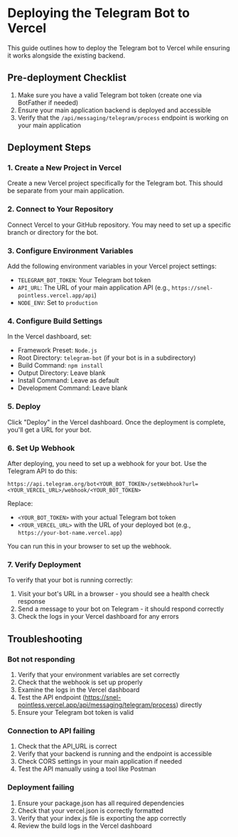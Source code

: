 # Deploying the Telegram Bot to Vercel

This guide outlines how to deploy the Telegram bot to Vercel while ensuring it works alongside the existing backend.

## Pre-deployment Checklist

1. Make sure you have a valid Telegram bot token (create one via BotFather if needed)
2. Ensure your main application backend is deployed and accessible
3. Verify that the `/api/messaging/telegram/process` endpoint is working on your main application

## Deployment Steps

### 1. Create a New Project in Vercel

Create a new Vercel project specifically for the Telegram bot. This should be separate from your main application.

### 2. Connect to Your Repository

Connect Vercel to your GitHub repository. You may need to set up a specific branch or directory for the bot.

### 3. Configure Environment Variables

Add the following environment variables in your Vercel project settings:

- `TELEGRAM_BOT_TOKEN`: Your Telegram bot token
- `API_URL`: The URL of your main application API (e.g., `https://snel-pointless.vercel.app/api`)
- `NODE_ENV`: Set to `production`

### 4. Configure Build Settings

In the Vercel dashboard, set:

- Framework Preset: `Node.js`
- Root Directory: `telegram-bot` (if your bot is in a subdirectory)
- Build Command: `npm install`
- Output Directory: Leave blank
- Install Command: Leave as default
- Development Command: Leave blank

### 5. Deploy

Click "Deploy" in the Vercel dashboard. Once the deployment is complete, you'll get a URL for your bot.

### 6. Set Up Webhook

After deploying, you need to set up a webhook for your bot. Use the Telegram API to do this:

```
https://api.telegram.org/bot<YOUR_BOT_TOKEN>/setWebhook?url=<YOUR_VERCEL_URL>/webhook/<YOUR_BOT_TOKEN>
```

Replace:

- `<YOUR_BOT_TOKEN>` with your actual Telegram bot token
- `<YOUR_VERCEL_URL>` with the URL of your deployed bot (e.g., `https://your-bot-name.vercel.app`)

You can run this in your browser to set up the webhook.

### 7. Verify Deployment

To verify that your bot is running correctly:

1. Visit your bot's URL in a browser - you should see a health check response
2. Send a message to your bot on Telegram - it should respond correctly
3. Check the logs in your Vercel dashboard for any errors

## Troubleshooting

### Bot not responding

1. Verify that your environment variables are set correctly
2. Check that the webhook is set up properly
3. Examine the logs in the Vercel dashboard
4. Test the API endpoint (https://snel-pointless.vercel.app/api/messaging/telegram/process) directly
5. Ensure your Telegram bot token is valid

### Connection to API failing

1. Check that the API_URL is correct
2. Verify that your backend is running and the endpoint is accessible
3. Check CORS settings in your main application if needed
4. Test the API manually using a tool like Postman

### Deployment failing

1. Ensure your package.json has all required dependencies
2. Check that your vercel.json is correctly formatted
3. Verify that your index.js file is exporting the app correctly
4. Review the build logs in the Vercel dashboard
